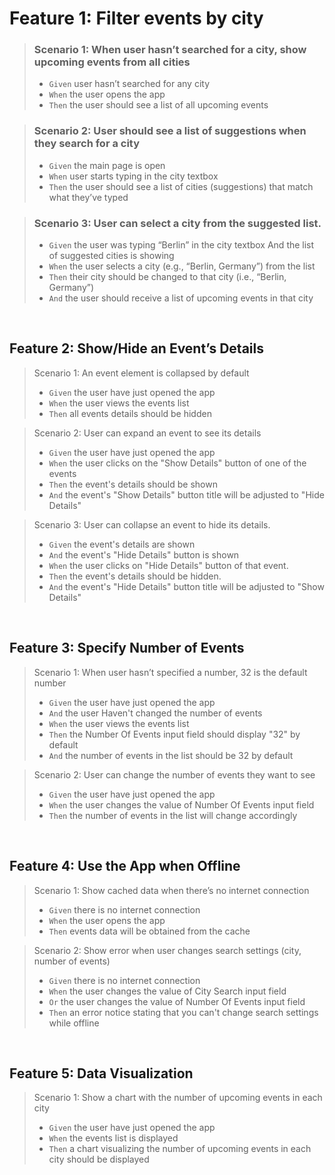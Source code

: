 # **Feature 1: Filter events by city**

> ### Scenario 1: When user hasn’t searched for a city, show upcoming events from all cities
>
> - `Given` user hasn’t searched for any city
> - `When` the user opens the app
> - `Then` the user should see a list of all upcoming events

> ### Scenario 2: User should see a list of suggestions when they search for a city
>
> - `Given` the main page is open
> - `When` user starts typing in the city textbox
> - `Then` the user should see a list of cities (suggestions) that match what they’ve typed

> ### Scenario 3: User can select a city from the suggested list.
>
> - `Given` the user was typing “Berlin” in the city textbox And the list of suggested cities is showing
> - `When` the user selects a city (e.g., “Berlin, Germany”) from the list
> - `Then` their city should be changed to that city (i.e., “Berlin, Germany”)
> - `And` the user should receive a list of upcoming events in that city

&nbsp;

## **Feature 2: Show/Hide an Event’s Details**

> Scenario 1: An event element is collapsed by default
>
> - `Given` the user have just opened the app
> - `When` the user views the events list
> - `Then` all events details should be hidden

> Scenario 2: User can expand an event to see its details
>
> - `Given` the user have just opened the app
> - `When` the user clicks on the "Show Details" button of one of the events
> - `Then` the event's details should be shown
> - `And` the event's "Show Details" button title will be adjusted to "Hide Details"

> Scenario 3: User can collapse an event to hide its details.
>
> - `Given` the event's details are shown
> - `And` the event's "Hide Details" button is shown
> - `When` the user clicks on "Hide Details" button of that event.
> - `Then` the event's details should be hidden.
> - `And` the event's "Hide Details" button title will be adjusted to "Show Details"

&nbsp;

## **Feature 3: Specify Number of Events**

> Scenario 1: When user hasn’t specified a number, 32 is the default number
>
> - `Given` the user have just opened the app
> - `And` the user Haven't changed the number of events
> - `When` the user views the events list
> - `Then` the Number Of Events input field should display "32" by default
> - `And` the number of events in the list should be 32 by default

> Scenario 2: User can change the number of events they want to see
>
> - `Given` the user have just opened the app
> - `When` the user changes the value of Number Of Events input field
> - `Then` the number of events in the list will change accordingly

&nbsp;

## **Feature 4: Use the App when Offline**

> Scenario 1: Show cached data when there’s no internet connection
>
> - `Given` there is no internet connection
> - `When` the user opens the app
> - `Then` events data will be obtained from the cache

> Scenario 2: Show error when user changes search settings (city, number of events)
>
> - `Given` there is no internet connection
> - `When` the user changes the value of City Search input field
> - `Or` the user changes the value of Number Of Events input field
> - `Then` an error notice stating that you can't change search settings while offline

&nbsp;

## **Feature 5: Data Visualization**

> Scenario 1: Show a chart with the number of upcoming events in each city
>
> - `Given` the user have just opened the app
> - `When` the events list is displayed
> - `Then` a chart visualizing the number of upcoming events in each city should be displayed
